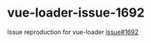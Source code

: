 # vue-loader-issue-1692
Issue reproduction for vue-loader [issue#1692](https://github.com/vuejs/vue-loader/issues/1692)
